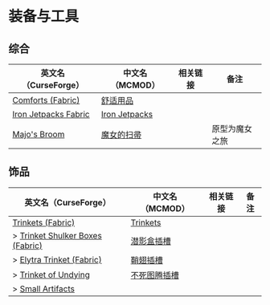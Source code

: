 # 装备与工具

## 综合

| 英文名（CurseForge）                                                                      | 中文名（MCMOD）                                       | 相关链接 | 备注           |
| ----------------------------------------------------------------------------------------- | ----------------------------------------------------- | -------- | -------------- |
| [Comforts (Fabric)](https://www.curseforge.com/minecraft/mc-mods/comforts-fabric)         | [舒适用品](https://www.mcmod.cn/class/2107.html)      |          |                |
| [Iron Jetpacks Fabric](https://www.curseforge.com/minecraft/mc-mods/iron-jetpacks-fabric) | [Iron Jetpacks](https://www.mcmod.cn/class/3979.html) |          |                |
| [Majo's Broom](https://www.curseforge.com/minecraft/mc-mods/majos-broom)                  | [魔女的扫帚](https://www.mcmod.cn/class/3911.html)    |          | 原型为魔女之旅 |

## 饰品

| 英文名（CurseForge）                                                                                          | 中文名（MCMOD）                                      | 相关链接 | 备注 |
| ------------------------------------------------------------------------------------------------------------- | ---------------------------------------------------- | -------- | ---- |
| [Trinkets (Fabric)](https://www.curseforge.com/minecraft/mc-mods/trinkets-fabric)                             | [Trinkets](https://www.mcmod.cn/class/3985.html)     |          |      |
| > [Trinket Shulker Boxes (Fabric)](https://www.curseforge.com/minecraft/mc-mods/trinket-shulker-boxes-fabric) | [潜影盒插槽](https://www.mcmod.cn/class/3958.html)   |          |      |
| > [Elytra Trinket (Fabric)](https://www.curseforge.com/minecraft/mc-mods/elytra-trinket-fabric)               | [鞘翅插槽](https://www.mcmod.cn/class/3923.html)     |          |      |
| > [Trinket of Undying](https://www.curseforge.com/minecraft/mc-mods/trinket-of-undying-fabric)                | [不死图腾插槽](https://www.mcmod.cn/class/2236.html) |          |      |
| > [Small Artifacts](https://www.curseforge.com/minecraft/mc-mods/small-artifacts)                             |                                                      |          |      |
